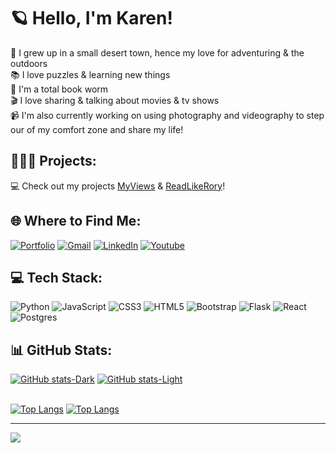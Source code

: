 # 🪐 Hello, I'm Karen!
🌵 I grew up in a small desert town, hence my love for adventuring & the outdoors<br>
📚 I love puzzles & learning new things<br>
📖 I'm a total book worm<br>
🎬 I love sharing & talking about movies & tv shows<br>
📹 I'm also currently working on using photography and videography to step our of my comfort zone and share my life!<br>

## 👩🏽‍💻 Projects:
💻 Check out my projects [MyViews](https://github.com/karengcecena/project-movie-app) & [ReadLikeRory](https://github.com/karengcecena/ReadLikeRory)!


## 🌐 Where to Find Me:
[![Portfolio](https://img.shields.io/badge/-Portfolio-forestgreen?style=for-the-badge&logo=Portfolio&logoColor=white)](http://18.237.83.137/)
[![Gmail](https://img.shields.io/badge/-Gmail-red?style=for-the-badge&logo=gmail&logoColor=white)](mailto:karengcecena@gmail.com?subject=The%20subject%20of%20the%20mail)
[![LinkedIn](https://img.shields.io/badge/-LinkedIn-blue?style=for-the-badge&logo=linkedin&logoColor=white)](https://linkedin.com/in/karengcecena)
[![Youtube](https://img.shields.io/badge/-Subscribe-red?style=for-the-badge&logo=youtube&logoColor=white)](https://www.youtube.com/channel/UCp-Hro7F3127NBXsNrUuO6g)


## 💻 Tech Stack:
![Python](https://img.shields.io/badge/python-3670A0?style=for-the-badge&logo=python&logoColor=ffdd54) ![JavaScript](https://img.shields.io/badge/javascript-%23323330.svg?style=for-the-badge&logo=javascript&logoColor=%23F7DF1E) ![CSS3](https://img.shields.io/badge/css3-%231572B6.svg?style=for-the-badge&logo=css3&logoColor=white) ![HTML5](https://img.shields.io/badge/html5-%23E34F26.svg?style=for-the-badge&logo=html5&logoColor=white) ![Bootstrap](https://img.shields.io/badge/bootstrap-%23563D7C.svg?style=for-the-badge&logo=bootstrap&logoColor=white) ![Flask](https://img.shields.io/badge/flask-%23000.svg?style=for-the-badge&logo=flask&logoColor=white) ![React](https://img.shields.io/badge/react-%2320232a.svg?style=for-the-badge&logo=react&logoColor=%2361DAFB) ![Postgres](https://img.shields.io/badge/postgres-%23316192.svg?style=for-the-badge&logo=postgresql&logoColor=white)


## 📊 GitHub Stats:
[![GitHub stats-Dark](https://github-readme-stats.vercel.app/api?username=karengcecena&show_icons=true&theme=gotham#gh-dark-mode-only)](https://github.com/karengcecena/github-readme-stats#gh-dark-mode-only)
[![GitHub stats-Light](https://github-readme-stats.vercel.app/api?username=karengcecena&show_icons=true&theme=default#gh-light-mode-only)](https://github.com/karengcecena/github-readme-stats#gh-light-mode-only)

<br>[![Top Langs](https://github-readme-stats.vercel.app/api/top-langs/?username=karengcecena&theme=gotham&layout=compact#gh-dark-mode-only)](https://github.com/karengcecena/github-readme-stats#gh-dark-mode-only)
[![Top Langs](https://github-readme-stats.vercel.app/api/top-langs/?username=karengcecena&theme=default&layout=compact#gh-light-mode-only)](https://github.com/karengcecena/github-readme-stats#gh-light-mode-only)

---
[![](https://visitcount.itsvg.in/api?id=karengcecena&label=Profile%20Views&color=8&icon=0&pretty=true)](https://visitcount.itsvg.in)
